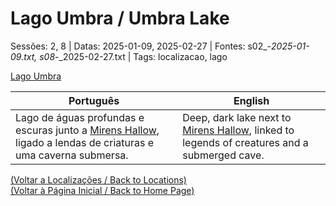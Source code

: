 
# Lago Umbra / Umbra Lake

Sessões: 2, 8 | Datas: 2025-01-09, 2025-02-27 | Fontes: s02_-_2025-01-09.txt, s08_-_2025-02-27.txt | Tags: localizacao, lago

[Lago Umbra](lago_umbra.png)

| Português | English |
|-----------|---------|
| Lago de águas profundas e escuras junto a [Mirens Hallow](mirens_hallow.md), ligado a lendas de criaturas e uma caverna submersa. | Deep, dark lake next to [Mirens Hallow](mirens_hallow.md), linked to legends of creatures and a submerged cave. |

[(Voltar a Localizações / Back to Locations)](localizacoes.md)  
[(Voltar à Página Inicial / Back to Home Page)](index.md)

